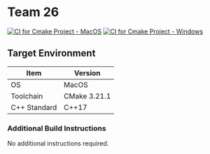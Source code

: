 # Team 26
[![CI for Cmake Project - MacOS](https://github.com/Kidsnd274/ProgramAnalyzer/actions/workflows/build_cp_mac.yml/badge.svg)](https://github.com/Kidsnd274/ProgramAnalyzer/actions/workflows/build_cp_mac.yml)
[![CI for Cmake Project - Windows](https://github.com/Kidsnd274/ProgramAnalyzer/actions/workflows/build_cp_windows.yml/badge.svg)](https://github.com/Kidsnd274/ProgramAnalyzer/actions/workflows/build_cp_windows.yml)

## Target Environment

Item | Version
-|-
OS | MacOS
Toolchain | CMake 3.21.1
C++ Standard | C++17

### Additional Build Instructions

No additional instructions required.
